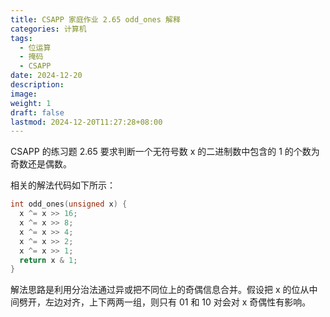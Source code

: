 ```yaml
---
title: CSAPP 家庭作业 2.65 odd_ones 解释
categories: 计算机
tags:
  - 位运算
  - 掩码
  - CSAPP
date: 2024-12-20
description: 
image: 
weight: 1
draft: false
lastmod: 2024-12-20T11:27:28+08:00
---
```

CSAPP 的练习题 2.65 要求判断一个无符号数 x 的二进制数中包含的 1 的个数为奇数还是偶数。

相关的解法代码如下所示：
```c
int odd_ones(unsigned x) {
  x ^= x >> 16;
  x ^= x >> 8;
  x ^= x >> 4;
  x ^= x >> 2;
  x ^= x >> 1;
  return x & 1;
}
```

解法思路是利用分治法通过异或把不同位上的奇偶信息合并。假设把 x 的位从中间劈开，左边对齐，上下两两一组，则只有 01 和 10 对会对 x 奇偶性有影响。

